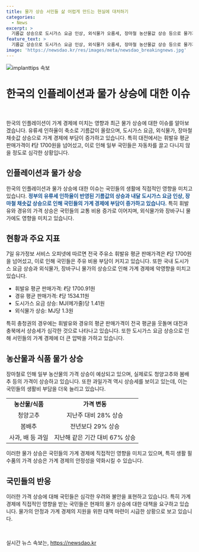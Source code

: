 ```yaml
---
title: 물가 상승 서민들 삶 어렵게 만드는 현실에 대처하기
categories:
  - News
excerpt: >
  기름값 상승으로 도시가스 요금 인상, 외식물가 오름세, 장마철 농산물값 상승 등으로 물가가 요동치고 있다. 특히 대전에서는 휘발유 가격이 ℓ당 1700원을 넘어선 상황인데, 이로 인해 시민들은 차량을 이용하지 않거나 싼 주유소를 찾느라 불편을 겪고 있다. 물가 상승으로 인해 서민들의 경제적 부담이 커지고 있으며, 일부 식재료의 가격 상승으로 장바구니 물가도 불안정한 상태이다.
feature_text: >
  기름값 상승으로 도시가스 요금 인상, 외식물가 오름세, 장마철 농산물값 상승 등으로 물가가 요동치고 있다. 특히 대전에서는 휘발유 가격이 ℓ당 1700원을 넘어선 상황인데, 이로 인해 시민들은 차량을 이용하지 않거나 싼 주유소를 찾느라 불편을 겪고 있다. 물가 상승으로 인해 서민들의 경제적 부담이 커지고 있으며, 일부 식재료의 가격 상승으로 장바구니 물가도 불안정한 상태이다.
image: 'https://newsdao.kr/res/images/meta/newsdao_breakingnews.jpg'
---
```


<p><img src="https://newsdao.kr/res/images/meta/newsdao_breakingnews.jpg" alt="implanttips 속보" /></p>

<h1 data-ke-size="size28">한국의 인플레이션과 물가 상승에 대한 이슈</h1>

<p data-ke-size="size16">&nbsp;</p>

<p>한국의 인플레이션이 가계 경제에 미치는 영향과 최근 물가 상승에 대한 이슈를 알아보겠습니다. 유류세 인하율이 축소로 기름값이 올랐으며, 도시가스 요금, 외식물가, 장마철 채솟값 상승으로 가계 경제에 부담이 증가하고 있습니다. 특히 대전에서는 휘발유 평균 판매가격이 ℓ당 1700원을 넘어섰고, 이로 인해 일부 국민들은 자동차를 끌고 다니지 않을 정도로 심각한 상황입니다.</p></p>

<h2 data-ke-size="size26">인플레이션과 물가 상승</h2>

<p data-ke-size="size16">한국의 인플레이션과 물가 상승에 대한 이슈는 국민들의 생활에 직접적인 영향을 미치고 있습니다. <b><span style="color: #1a5490;">정부의 유류세 인하율이 반영된 기름값의 상승과 내달 도시가스 요금 인상, 장마철 채솟값 상승으로 인해 국민들의 가계 경제에 부담이 증가하고 있습니다.</span></b> 특히 휘발유와 경유의 가격 상승은 국민들의 교통 비용 증가로 이어지며, 외식물가와 장바구니 물가에도 영향을 미치고 있습니다.</p>

<h2 data-ke-size="size26">현황과 주요 지표</h2>

<p data-ke-size="size16">7일 유가정보 서비스 오피넷에 따르면 전국 주유소 휘발유 평균 판매가격은 ℓ당 1700원을 넘어섰고, 이로 인해 국민들은 주유 비용 부담이 커지고 있습니다. 또한 국내 도시가스 요금 상승과 외식물가, 장바구니 물가의 상승으로 인해 가계 경제에 악영향을 미치고 있습니다.</p>

<ul>
<li>휘발유 평균 판매가격: ℓ당 1700.91원</li>
<li>경유 평균 판매가격: ℓ당 1534.11원</li>
<li>도시가스 요금 상승: MJ(메가줄)당 1.41원</li>
<li>외식물가 상승: MJ당 1.3원</li>
</ul>

<p data-ke-size="size16">특히 충청권의 경우에는 휘발유와 경유의 평균 판매가격이 전국 평균을 웃돌며 대전과 충북에서 상승세가 심각한 것으로 나타나고 있습니다. 또한 도시가스 요금 상승으로 인해 서민들의 가계 경제에 더 큰 압박을 가하고 있습니다.</p>

<h2 data-ke-size="size26">농산물과 식품 물가 상승</h2>

<p data-ke-size="size16">장마철로 인해 일부 농산물의 가격 상승이 예상되고 있으며, 실제로도 청양고추와 봄배추 등의 가격이 상승하고 있습니다. 또한 과일가격 역시 상승세를 보이고 있는데, 이는 국민들의 생활비 부담을 더욱 늘리고 있습니다.</p>

<table>
<tbody>
<tr>
<td style="text-align: center; height: 17px;"><b>농산물/식품</b></td>
<td style="text-align: center; height: 17px;"><b>가격 변동</b></td>
</tr>
<tr>
<td style="text-align: center; height: 17px;">청양고추</td>
<td style="text-align: center; height: 17px;">지난주 대비 28% 상승</td>
</tr>
<tr>
<td style="text-align: center; height: 17px;">봄배추</td>
<td style="text-align: center; height: 17px;">전년보다 29% 상승</td>
</tr>
<tr>
<td style="text-align: center; height: 17px;">사과, 배 등 과일</td>
<td style="text-align: center; height: 17px;">지난해 같은 기간 대비 67% 상승</td>
</tr>
</tbody>
</table>

<p data-ke-size="size16">이러한 물가 상승은 국민들의 가계 경제에 직접적인 영향을 미치고 있으며, 특히 생활 필수품의 가격 상승은 가계 경제의 안정성을 약화시킬 수 있습니다.</p>

<h2 data-ke-size="size26">국민들의 반응</h2>

<p data-ke-size="size16">이러한 가격 상승에 대해 국민들은 심각한 우려와 불안을 표현하고 있습니다. 특히 가계 경제에 직접적인 영향을 받는 국민들은 현재의 물가 상승에 대한 대책을 요구하고 있습니다. 물가의 안정과 가계 경제의 지원을 위한 대책 마련이 시급한 상황으로 보고 있습니다.</p>

<p data-ke-size="size16">&nbsp;</p>
실시간 뉴스 속보는, <a href="https://newsdao.kr" rel="dofollow">https://newsdao.kr</a>



